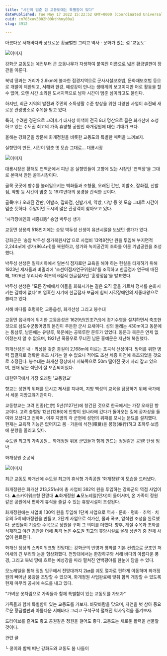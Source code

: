 ```yaml
---
title: "시간이 멈춘 섬 교동도에는 특별함이 있다"
datePublished: Tue May 17 2022 15:22:52 GMT+0000 (Coordinated Universal Time)
cuid: cm703xov5002h09kthhny00a1
slug: 3912

---
```



아름다운 서해바다와 풍요로운 황금벌판 그리고 역사ㆍ문화가 있는 섬 '교동도'

![이미지](https://cdn.hashnode.com/res/hashnode/image/upload/v1739255690261/40c3e891-b22a-48a4-b0ef-783512731ac3.jpeg)

강화군 교동도는 예전부터 큰 오동나무가 자생하여 붙여진 이름으로 넓은 황금벌판이 장관을 이룬다.

북녘 땅과는 거리가 2.6km에 불과한 접경지역으로 군사시설보호법, 문화재보호법 등으로 개발이 제한되고, 서해와 한강, 예성강이 만나는 생태계의 보고이지만 어로 활동을 할 수 없어, 오랜 시간 소외된 도서지역으로 남아 시간이 멈춘 섬이라고도 불린다.

하지만, 최근 지역의 발전과 주민의 소득생활 수준 향상을 위한 다양한 사업이 추진돼 새로운 관광명소로 주목을 받고 있다.

특히, 수려한 경관으로 고려후기 대사성 이색이 전국 8대 명산으로 꼽은 화개산에 조성하고 있는 수도권 최고의 가족 휴양형 공원인 화개정원에 대한 기대가 크다.

올해는 강화군을 방문해 화개정원을 비롯한 교동도의 특별한 매력을 느껴보자.

실향민이 만든, 시간이 멈춘 옛 모습 그대로... 대룡시장

![이미지](https://cdn.hashnode.com/res/hashnode/image/upload/v1739255692887/9df62f30-0b34-413a-b2b8-156465a9ca2a.jpeg)

대룡시장은 황해도 연백군에서 피난 온 실향민들이 고향에 있는 시장인 '연백장'을 그대로 본떠서 만든 골목시장이다.

골목 곳곳에 향수를 불러일으키는 벽화들과 조형물, 오래된 간판, 이발소, 잡화점, 신발점, 약방 등 시간이 멈춘 듯 1970년대의 풍경을 간직한 곳이다.

골목마다 오래된 간판, 이발소, 잡화점, 신발가게, 약방, 다방 등 옛 모습 그대로 시간이 멈춘 듯하다. 주말이면 도시의 많은 관광객이 찾아오고 있다.

'시각장애인의 세종대왕' 송암 박두성 생가

교동면 상용리 518번지에는 송암 박두성 선생이 유년시절을 보냈던 생가가 있다.

강화군은 '송암 박두성 생가복원사업'으로 사업비 13억8천만 원을 투입해 부지면적 2,244㎡에 생가(86.4㎡)를 복원하고, 생가와 녹지공간이 조화를 이룬 기념공원을 조성했다.

박두성 선생은 일제치하에서 일본식 점자로만 교육을 해야 하는 현실을 타개하기 위해 1923년 제자들과 비밀리에 '조선어점자연구위원회'를 조직하고 한글점자 연구에 매진해, 1926년 우리나라 최초의 6점식 한글점자인 '훈맹정음'을 발표했다.

박두성 선생은 "모든 장애에서 이들을 회복시키는 길은 오직 글을 가르쳐 정서를 순화시키는 길밖에 없다"며 엄혹한 시기에 한글점자 보급에 힘써 시각장애인의 세종대왕으로 불리고 있다.

서해 바다를 호령하던 교동읍성, 화개산성 그리고 봉수대

교동면 읍내리에 위치한 교동읍성은 1629년(인조7년)에 경기수영을 설치하면서 축조한 것으로 삼도수군통어영의 본진이 주둔한 군사 요새이다. 성의 둘레는 430m이고 동문에는 통삼루, 남문에는 유량루, 북문에는 공북루란 문루가 있었다. 동문과 북문은 언제 없어졌는지 알 수 없으며, 1921년 폭풍우로 무너진 남문 홍예문은 지난해 복원했다.

화개산성은 내ㆍ외성을 갖춘 총길이 2,168m에 이르는 포곡식 산성이다. 방어를 위한 병력 집결지로 정확한 축조 시기는 알 수 없으나 적어도 조선 세종 이전에 축조되었을 것으로 추정된다. 봉수대는 화개산 정상에서 서북쪽으로 50m 떨어진 곳에 자리 잡고 있으며, 현재 낮은 석단이 잘 보존되어있다.

대한민국에서 가장 오래된 '교동향교'

향교는 성현의 위패를 모시고 제사를 지내며, 지방 백성의 교육을 담당하기 위해 국가에서 세운 지방교육기관이다.

교동향교는 고려 인종(仁宗) 5년(1127년)에 창건된 것으로 한국에서는 가장 오래된 향교이다. 고려 충렬왕 12년(1286)에 안향이 원나라에 갔다가 돌아오는 길에 공자상을 들여와 모셨다고 전하며, 이후 지방의 각 군현에 성현의 위패를 모시는 문묘를 설치했다. 현재는 교육적 기능은 없어지고 봄ㆍ가을에 석전(釋奠)을 봉행(奉行)하고 초하루·보름에 분향을 올리고 있다.

수도권 최고의 가족공원... 화개정원 위용 군민들과 함께 만드는 정원같은 공원! 탄생 임박

화개정원 준공식

![이미지](https://cdn.hashnode.com/res/hashnode/image/upload/v1739255695308/c99f4ce4-7f55-4c05-a1fe-ebd103432bad.jpeg)

최근 교동도 화개산에 수도권 최고의 휴식형 가족공원 '화개정원'이 모습을 드러냈다.

화개정원은 화개산 213,251㎡에 총 사업비 382억 원을 투입하는 강화군의 역점 사업이다. ▲스카이워크형 전망대 ▲화개정원 ▲모노레일(민자)이 들어서며, 온 가족이 정원같은 공원에서 편하게 휴식을 즐길 수 있는 휴양시설이 조성된다.

화개정원에는 사업비 130억 원을 투입해 1단계 사업으로 역사ㆍ문화ㆍ평화ㆍ추억ㆍ치유의 5색 테마정원을 만들고, 2단계 사업으로 석가산, 물과 폭포, 암석원 조성을 완료했다. 군민들이 기증한 수목으로 정원을 꾸며 그 의미를 더했다. 향후, 계절 수목과 초화를 식재하고 야간 경관을 더해 품격 높은 수도권 최고의 휴양시설로 올해 상반기 중 전체 사업이 완료된다.

화개산 정상의 스카이워크형 전망대는 강화군의 번영과 평화를 기본 컨셉으로 군조인 저어새의 긴 부리와 눈을 형상화했다. 전망대에서는 한강하구와 서해 바다의 아름다운 풍경, 그리고 북녘 땅에 흐르는 예성강을 따라 펼쳐진 연백평야를 한눈에 담을 수 있다.

모노레일을 통해 정원 입구에서 전망대까지 2㎞를 궤도 열차로 편하게 이동하며 화개정원의 빼어난 풍광을 조망할 수 있으며, 화개정원 사업완료에 맞춰 함께 개장할 수 있도록 현재 마무리 공사에 속도를 내고 있다.

"가벼운 옷차림으로 가족들과 함께 특별함이 있는 교동도를 가보자"

가족들과 함께 특별함이 있는 교동도를 가보자. 바닷바람을 맞으며, 자연을 벗 삼아 풍요로운 황금벌판과 아름다운 서해바다 그리고 구석구석 펼쳐진 역사유적을 즐겨보자.

드라이브를 즐겨도 좋고 공원같은 정원을 걸어도 좋다. 교동도는 새로운 활력을 선물할 것이다.

관련 글

└ 콩이와 함께 떠난 강화도와 교동도 봄 나들이
